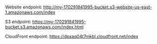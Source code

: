 Website endpoint: http://my-170291841995-bucket.s3-website-us-east-1.amazonaws.com/index

S3 endpoint: https://my-170291841995-bucket.s3.amazonaws.com/index.html

CloudFront endpoint: https://dpxaq04t7mkbl.cloudfront.net/index
